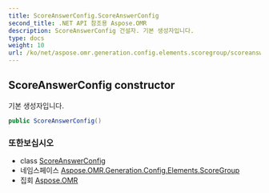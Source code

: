 ```yaml
---
title: ScoreAnswerConfig.ScoreAnswerConfig
second_title: .NET API 참조용 Aspose.OMR
description: ScoreAnswerConfig 건설자. 기본 생성자입니다.
type: docs
weight: 10
url: /ko/net/aspose.omr.generation.config.elements.scoregroup/scoreanswerconfig/scoreanswerconfig/
---
```

## ScoreAnswerConfig constructor

기본 생성자입니다.

```csharp
public ScoreAnswerConfig()
```

### 또한보십시오

* class [ScoreAnswerConfig](../)
* 네임스페이스 [Aspose.OMR.Generation.Config.Elements.ScoreGroup](../../scoreanswerconfig/)
* 집회 [Aspose.OMR](../../../)



